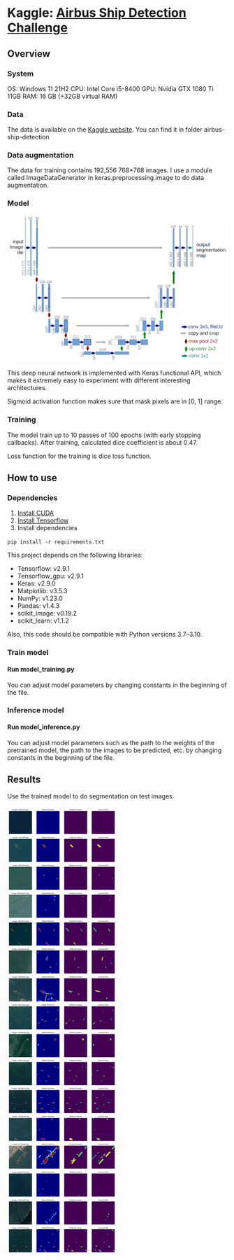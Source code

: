 # Kaggle: [Airbus Ship Detection Challenge](https://www.kaggle.com/c/airbus-ship-detection)

## Overview

### System
OS: Windows 11 21H2
CPU: Intel Core i5-8400
GPU: Nvidia GTX 1080 Ti 11GB
RAM: 16 GB (+32GB virtual RAM)

### Data

The data is available on the [Kaggle website](https://www.kaggle.com/competitions/airbus-ship-detection/data).
You can find it in folder airbus-ship-detection

### Data augmentation

The data for training contains 192,556 768*768 images. I use a module called ImageDataGenerator in keras.preprocessing.image to do data augmentation.

### Model

<img src="./imgs/u-net architecture.png">

This deep neural network is implemented with Keras functional API, which makes it extremely easy to experiment with different interesting architectures.

Sigmoid activation function makes sure that mask pixels are in [0, 1] range.

### Training

The model train up to 10 passes of 100 epochs (with early stopping callbacks).
After training, calculated dice coefficient is about 0.47.

Loss function for the training is dice loss function.

## How to use

### Dependencies

1. [Install CUDA](https://developer.nvidia.com/cuda-downloads)
2. [Install Tensorflow](https://www.tensorflow.org/install)
3. Install dependencies

`pip install -r requirements.txt`

This project depends on the following libraries:

- Tensorflow: v2.9.1
- Tensorflow_gpu: v2.9.1
- Keras: v2.9.0
- Matplotlib: v3.5.3
- NumPy: v1.23.0
- Pandas: v1.4.3
- scikit_image: v0.19.2
- scikit_learn: v1.1.2

Also, this code should be compatible with Python versions 3.7–3.10.

### Train model
#### Run model_training.py

You can adjust model parameters by changing constants in the beginning of the file.

### Inference model

#### Run model_inference.py

You can adjust model parameters such as the path to the weights of the pretrained model, the path to the images to be predicted, etc. by changing constants in the beginning of the file.

## Results

Use the trained model to do segmentation on test images.

![](./imgs/validation.png)
